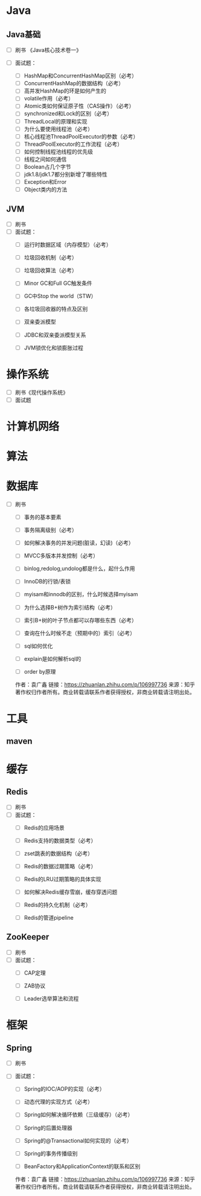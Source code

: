 # Java

## Java基础

- [ ] 刷书 《Java核心技术卷一》

- [ ] 面试题：

  - [ ] HashMap和ConcurrentHashMap区别（必考）
  - [ ] ConcurrentHashMap的数据结构（必考）
  - [ ] 高并发HashMap的环是如何产生的
  - [ ] volatile作用（必考）
  - [ ] Atomic类如何保证原子性（CAS操作）（必考）
  - [ ] synchronized和Lock的区别（必考）
  - [ ] ThreadLocal的原理和实现
  - [ ] 为什么要使用线程池（必考）
  - [ ] 核心线程池ThreadPoolExecutor的参数（必考）
  - [ ] ThreadPoolExecutor的工作流程（必考）
  - [ ] 如何控制线程池线程的优先级
  - [ ] 线程之间如何通信
  - [ ] Boolean占几个字节
  - [ ] jdk1.8/jdk1.7都分别新增了哪些特性
  - [ ] Exception和Error
  - [ ] Object类内的方法

## JVM

- [ ] 刷书
- [ ] 面试题：
  - [ ]  运行时数据区域（内存模型）（必考）
  - [ ] 垃圾回收机制（必考）
  - [ ]  垃圾回收算法（必考）
  - [ ]  Minor GC和Full GC触发条件
  - [ ]  GC中Stop the world（STW）
  - [ ]  各垃圾回收器的特点及区别
  - [ ]  双亲委派模型
  - [ ]  JDBC和双亲委派模型关系
  - [ ]  JVM锁优化和锁膨胀过程

  

# 操作系统

- [ ] 刷书《现代操作系统》
- [ ] 面试题

# 计算机网络

# 算法

# 数据库

- [ ] 刷书

  - [ ] 事务的基本要素
  - [ ] 事务隔离级别（必考）
  - [ ] 如何解决事务的并发问题(脏读，幻读)（必考）
  - [ ] MVCC多版本并发控制（必考）
  - [ ] binlog,redolog,undolog都是什么，起什么作用
  - [ ] InnoDB的行锁/表锁
  - [ ] myisam和innodb的区别，什么时候选择myisam
  - [ ] 为什么选择B+树作为索引结构（必考）
  - [ ] 索引B+树的叶子节点都可以存哪些东西（必考）
  - [ ] 查询在什么时候不走（预期中的）索引（必考）
  - [ ] sql如何优化
  - [ ] explain是如何解析sql的
  - [ ] order by原理

  

  作者：袁广鑫
  链接：https://zhuanlan.zhihu.com/p/106997736
  来源：知乎
  著作权归作者所有。商业转载请联系作者获得授权，非商业转载请注明出处。

# 工具

## maven

# 缓存

## Redis

- [ ] 刷书
- [ ] 面试题：
  - [ ] Redis的应用场景
  - [ ] Redis支持的数据类型（必考）
  - [ ] zset跳表的数据结构（必考）
  - [ ] Redis的数据过期策略（必考）
  - [ ] Redis的LRU过期策略的具体实现
  - [ ] 如何解决Redis缓存雪崩，缓存穿透问题
  - [ ] Redis的持久化机制（必考）
  - [ ] Redis的管道pipeline



## ZooKeeper

- [ ] 刷书
- [ ] 面试题：
  - [ ] CAP定理
  - [ ] ZAB协议
  - [ ] Leader选举算法和流程



# 框架

## Spring

- [ ] 刷书

- [ ] 面试题：

  - [ ]  Spring的IOC/AOP的实现（必考）

  - [ ]  动态代理的实现方式（必考）

  - [ ]  Spring如何解决循环依赖（三级缓存）（必考）

  - [ ]  Spring的后置处理器

  - [ ]  Spring的@Transactional如何实现的（必考）

  - [ ]  Spring的事务传播级别

  - [ ]  BeanFactory和ApplicationContext的联系和区别

    

    作者：袁广鑫
    链接：https://zhuanlan.zhihu.com/p/106997736
    来源：知乎
    著作权归作者所有。商业转载请联系作者获得授权，非商业转载请注明出处。

